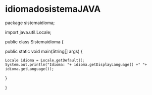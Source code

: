 # idiomadosistemaJAVA



package sistemaidioma;

import java.util.Locale;

public class Sistemaidioma {

public static void main(String[] args) {


    Locale idioma = Locale.getDefault();
    System.out.println("Idioma: "+ idioma.getDisplayLanguage() +" "+ idioma.getLanguage());

}
    
}

